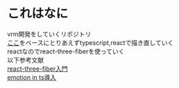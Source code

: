 # これはなに  
vrm開発をしていくリポジトリ  
[ここ](https://github.com/FMS-Cat/three-vrm-vtuber)をベースにとりあえずtypescript,reactで描き直していく  
reactなのでreact-three-fiberを使っていく  
以下参考文献  
[react-three-fiber入門](https://qiita.com/hppRC/items/b3e292e210d02005120f)  
[emotion in ts導入](https://www.atnr.net/emotion-react-css-prop-error/)
